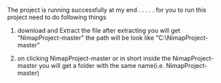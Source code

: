 The project is running successfully at my end
.
.
.
.
.
for you to run this project need to do following things

1) download and Extract the file
   after extracting you will get "NimapProject-master"
   the path will be look like "C:\NimapProject-master"
   
2) on clicking  NimapProject-master or in short inside the  NimapProject-master you will get a folder with the same name(i.e.  NimapProject-master)
   
